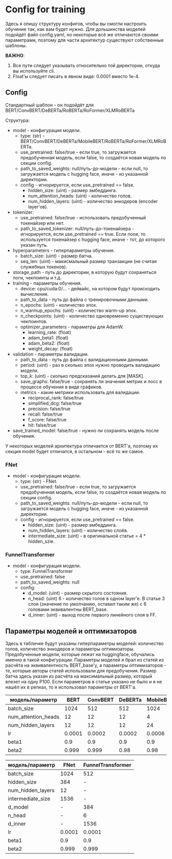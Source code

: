# Config for training

Здесь я опишу структуру конфигов, чтобы вы смогли настроить обучение так, как вам будет нужно.
Для дольшинства моделей подойдёт файл config.yaml, но некоторые всё же отличаются своими параметрами, поэтому для части архитектур существуют собственные шаблоны.

**ВАЖНО**:
1. Все пути следует указывать относительно той директории, откуда вы используйте cli.
2. Float'ы следует писать в явном виде: 0.0001 вместо 1e-4.

## Config

Стандартный шаблон - он подойдёт для BERT/ConvBERT/DeBERTa/RoBERTa/RoFormer/XLMRoBERTa

Структура:

- model - конфигурация модели.
  - type: (str) - BERT/ConvBERT/DeBERTa/MobileBERT/RoBERTa/RoFormer/XLMRoBERTa.
  - use_pretrained: false/true - если true, то загружается предобученная модель, если false, то создаётся новая модель по секции config.
  - path_to_saved_weights: null/путь-до-модели - если null, то загружается модель с hugging face, иначе - из указанной          директории.
  - config - игнорируется, если use_pretrained == false.
    - hidden_size: (uint) - размер эмбеддинга.
    - num_attention_heads: (uint) - количество голов.
    - num_hidden_layers: (uint) - количество энкодеров (encoder layer'ов).
- tokenizer:
  - use_pretrained: false/true - использовать предобученный токенайзер или нет.
  - path_to_saved_tokenizer: null/путь-до-токенайзера - игнорируется, если use_pretrained == true. Если none, то используется токенайзер с hugging face, иначе - тот, до которого указан путь.
- hyperparameters - гиперпараметры обучения.
  - batch_size: (uint) - размер батча.
  - seq_len: (uint) - макисмальный размер транзакции (не считая служебных токенов).
- storage_path - путь до директории, в которую будут сохраняться логи, чекпоинты и т.д.
- training - параметры обучения.
  - device: cpu/cuda:0/... - дейвайс, на котором будут происходить вычисления.
  - path_to_data - путь до файла с тренировочными данными.
  - n_epochs: (uint) - количество эпох.
  - n_warmup_epochs: (uint) - количество warm-up эпох.
  - n_checkpoints: (uint) - количество одновременно существующих чекпоинтов.
  - optimizer_parameters - параметры для AdamW.
    - learning_rate: (float)
    - adam_beta1: (float)
    - adam_beta2: (float)
    - weight_decay: (float)
- validation - параметры валидации.
  - path_to_data - путь до файла с валидационными данными.
  - period: (uint) - раз в сколько эпох нужно проводить валидацию модели. 
  - top_k: (uint) - сколько предсказаний делать для [MASK]. 
  - save_graphs: false/true - сохранять ли значения метрик и лосс в процессе обучения в виде графиков.
  - metrics - какие метрики использовать для валидации.
    - reciprocal_rank: false/true
    - simplified_dcg: false/true
    - precision: false/true
    - recall: false/true
    - f_score: false/true
    - hit: false/true
- save_trained_model: false/true - нужно ли сохранять модель после обучения.

У некоторых моделей архитектура отличается от BERT'a, поэтому их секция model будет отличатся, в остальном - всё то же самое.

### FNet

- model - конфигурация модели.
  - type: (str) - FNet.
  - use_pretrained: false/true - если true, то загружается предобученная модель, если false, то создаётся новая модель по секции config. 
  - path_to_saved_weights: null/путь-до-модели - если null, то загружается модель с hugging face, иначе - из указанной          директории.
  - config - игнорируется, если use_pretrained == false.
    - hidden_size: (uint) - размер эмбеддинга.
    - num_hidden_layers: (uint) - количество слоёв.
    - intermediate_size: (uint) - в оригинальной статье = 4 * hidden_szie.

### FunnelTransformer

- model - конфигурация модели.
  - type: FunnelTransformer
  - use_pretrained: false
  - path_to_saved_weights: null
  - config:
    - d_model: (uint) - размер скрытого состояния.
    - n_head: (uint) 6 - количество голов в одном layer'e. В статье 3 слоя (значение по умолчанию, оставил таким же) с 6 головами эквивалентны BERT_base.
    - d_inner: (uint) - выход после первого линейного слоя в FF.

## Параметры моделей и оптимизаторов

Здесь в табличке будут указаны гиперпараметры моделей: количество голов, количество энкодеров и параметры оптимизаторы. 
Предобученные модели, которые лежат на huggingface, обучались именно в такой конфигурации. Параметры моделей я брал из статей из расчёта на эквивалентность BERT_base'у, а параметры оптимизаторов - те, которые авторы статей использовали для предобучения. Размер батча здесь указан из расчёта на максимальный размер, который влезет на одну P100.
Если параметров в статье указано не было и я не нашёл их в репках, то я использовал параметры от BERT'а.


| модель/параметр | BERT | ConvBERT | DeBERTa | MobileBERT | RoBERTa | RoFormer |XLMRoBERTa |
| -------- | ------- | ------- | ------- | ------- | ------- | ------- | ------- |
| batch_size | 1024 | 512 | 512 | 1024 | 1024 | 1024 | 1024 |
| num_attention_heads | 12 | 12 | 12 | 4 | 12 | 12 | 12 |
| num_hidden_layers | 12 | 12 | 12 | 24 | 12 | 12 | 12 |
| lr | 0.0001 | 0.0002 | 0.0002 | 0.0006 | 0.0007 | 0.0005 | 0.0001 |
| beta1 | 0.9 | 0.9 | 0.9 | 0.9 | 0.9 | 0.9 | 0.9 |
| beta2 | 0.999 | 0.999 | 0.98 | 0.98 | 0.98 | 0.98 | 0.999 |


| модель/параметр | FNet | FunnelTransformer |
| -------- | ------- | ------- |
| batch_size | 1024 | 512 |
| hidden_size | 384 | - |
| num_hidden_layers | 12 | - |
| intermediate_size | 1536 | - |
| d_model | - | 384 |
| n_head | - | 6 |
| d_inner | - | 1536 |
| lr | 0.0001 | 0.0001 |
| beta1 | 0.9 | 0.9 |
| beta2 | 0.999 | 0.999 |